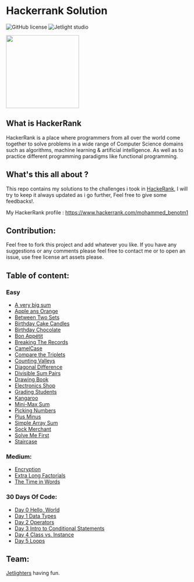 # Hackerrank Solution

![GitHub license](https://img.shields.io/github/license/Mohammed-Benotmane/Hackerrank-Solution.svg)
![Jetlight studio](https://img.shields.io/badge/Made%20by-Jetlight%20studio-blue.svg?color=082544)

<img src="https://upload.wikimedia.org/wikipedia/commons/thumb/6/65/HackerRank_logo.png/600px-HackerRank_logo.png" width=200 />

## What is HackerRank
HackerRank is a place where programmers from all over the world come together to solve problems in a wide range of Computer Science domains such as algorithms, machine learning & artificial intelligence. As well as to practice different programming paradigms like functional programming.

## What's this all about ?
This repo contains my solutions to the challenges i took in [HackeRank](https://www.hackerrank.com), I will try to keep it always updated as i go further, Feel free to give some feedbacks!.

My HackerRank profile : https://www.hackerrank.com/mohammed_benotm1

## Contribution:
Feel free to fork this project and add whatever you like. If you have any suggestions or any comments please feel free to contact me or to open an issue, use free license art assets please.

## Table of content:
### Easy
 - [A very big sum](https://github.com/Mohammed-Benotmane/Hackerrank-Solution/blob/master/Easy/A%20very%20big%20sum.java)
 - [Apple ans Orange](https://github.com/Mohammed-Benotmane/Hackerrank-Solution/blob/master/Easy/Apple%20ans%20Orange.java)
 - [Between Two Sets](https://github.com/Mohammed-Benotmane/Hackerrank-Solution/blob/master/Easy/Between%20Two%20Sets.java)
 - [Birthday Cake Candles](https://github.com/Mohammed-Benotmane/Hackerrank-Solution/blob/master/Easy/Birthday%20Cake%20Candles.java)
 - [Birthday Chocolate](https://github.com/Mohammed-Benotmane/Hackerrank-Solution/blob/master/Easy/Birthday%20Chocolate.java)
 - [Bon Appétit](https://github.com/Mohammed-Benotmane/Hackerrank-Solution/blob/master/Easy/Bon%20App%C3%A9tit.java)
 - [Breaking The Records](https://github.com/Mohammed-Benotmane/Hackerrank-Solution/blob/master/Easy/Breaking%20The%20Records.java)
 - [CamelCase](https://github.com/Mohammed-Benotmane/Hackerrank-Solution/blob/master/Easy/CamelCase.java)
 - [Compare the Triplets](https://github.com/Mohammed-Benotmane/Hackerrank-Solution/blob/master/Easy/Compare%20the%20Triplets.java)
 - [Counting Valleys](https://github.com/Mohammed-Benotmane/Hackerrank-Solution/blob/master/Easy/Counting%20Valleys.java)
 - [Diagonal Difference](https://github.com/Mohammed-Benotmane/Hackerrank-Solution/blob/master/Easy/Diagonal%20Difference.java)
 - [Divisible Sum Pairs](https://github.com/Mohammed-Benotmane/Hackerrank-Solution/blob/master/Easy/Divisible%20Sum%20Pairs.java)
 - [Drawing Book](https://github.com/Mohammed-Benotmane/Hackerrank-Solution/blob/master/Easy/Drawing%20Book.java)
 - [Electronics Shop](https://github.com/Mohammed-Benotmane/Hackerrank-Solution/blob/master/Easy/Electronics%20Shop.java)
 - [Grading Students](https://github.com/Mohammed-Benotmane/Hackerrank-Solution/blob/master/Easy/Grading%20Students.java)
 - [Kangaroo](https://github.com/Mohammed-Benotmane/Hackerrank-Solution/blob/master/Easy/Kangaroo.java)
 - [Mini-Max Sum](https://github.com/Mohammed-Benotmane/Hackerrank-Solution/blob/master/Easy/Mini-Max%20Sum.java)
 - [Picking Numbers](https://github.com/Mohammed-Benotmane/Hackerrank-Solution/blob/master/Easy/Picking%20Numbers.java)
 - [Plus Minus](https://github.com/Mohammed-Benotmane/Hackerrank-Solution/blob/master/Easy/Plus%20Minus.java)
 - [Simple Array Sum](https://github.com/Mohammed-Benotmane/Hackerrank-Solution/blob/master/Easy/Simple%20Array%20Sum.java)
 - [Sock Merchant](https://github.com/Mohammed-Benotmane/Hackerrank-Solution/blob/master/Easy/Sock%20Merchant.java)
 - [Solve Me First](https://github.com/Mohammed-Benotmane/Hackerrank-Solution/blob/master/Easy/Solve%20Me%20First.java)
 - [Staircase](https://github.com/Mohammed-Benotmane/Hackerrank-Solution/blob/master/Easy/Staircase.java)

### Medium:
 - [Encryption](https://github.com/Mohammed-Benotmane/Hackerrank-Solution/blob/master/Medium/Encryption.java)
 - [Extra Long Factorials](https://github.com/Mohammed-Benotmane/Hackerrank-Solution/blob/master/Medium/Extra%20Long%20Factorials.java)
 - [The Time in Words](https://github.com/Mohammed-Benotmane/Hackerrank-Solution/blob/master/Medium/The%20Time%20in%20Words.java)
 
### 30 Days Of Code:
 - [Day 0 Hello, World](https://github.com/Mohammed-Benotmane/Hackerrank-Solution/blob/master/30%20Days%20Of%20Code/Day%200%20Hello%2C%20World.java.txt)
 - [Day 1 Data Types](https://github.com/Mohammed-Benotmane/Hackerrank-Solution/blob/master/30%20Days%20Of%20Code/Day%201%20Data%20Types.java.txt)
 - [Day 2 Operators](https://github.com/Mohammed-Benotmane/Hackerrank-Solution/blob/master/30%20Days%20Of%20Code/Day%202%20Operators.java.txt)
 - [Day 3 Intro to Conditional Statements](https://github.com/Mohammed-Benotmane/Hackerrank-Solution/blob/master/30%20Days%20Of%20Code/Day%203%20Intro%20to%20Conditional%20Statements.txt)
 - [Day 4 Class vs. Instance](https://github.com/Mohammed-Benotmane/Hackerrank-Solution/blob/master/30%20Days%20Of%20Code/Day%204%20Class%20vs.%20Instance.java.txt)
 - [Day 5 Loops](https://github.com/Mohammed-Benotmane/Hackerrank-Solution/blob/master/30%20Days%20Of%20Code/Day%205%20Loops.java.txt)

 

## Team:
[Jetlighters](https://github.com/JetLightStudio) having fun.
